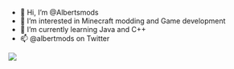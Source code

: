 - 👋 Hi, I’m @Albertsmods
- 👀 I’m interested in Minecraft modding and Game development
- 🌱 I’m currently learning Java and C++
- 📫 @albertmods on Twitter

<a href="https://github-readme-stats.vercel.app/api?username=Albertsmods&show_icons=true&theme=vue-dark%22%3E">
  <img align="center" src="https://github-readme-stats.vercel.app/api?username=Albertsmods&show_icons=true&include_all_commits=true&count_private=true&theme=react" />
</a>
